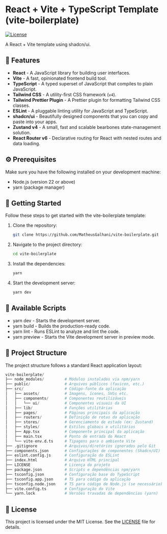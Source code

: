 # React + Vite + TypeScript Template (vite-boilerplate)

[![License](https://img.shields.io/badge/license-MIT-blue.svg)](https://github.com/MatheusGalhani/vite-boilerplate/blob/main/LICENSE)

A React + Vite template using shadcn/ui.

## 🎉 Features

- **React** - A JavaScript library for building user interfaces.
- **Vite** - A fast, opinionated frontend build tool.
- **TypeScript** - A typed superset of JavaScript that compiles to plain JavaScript.
- **Tailwind CSS** - A utility-first CSS framework (`v4`).
- **Tailwind Prettier Plugin** - A Prettier plugin for formatting Tailwind CSS classes.
- **ESLint** - A pluggable linting utility for JavaScript and TypeScript.
- **shadcn/ui** - Beautifully designed components that you can copy and paste into your apps.
- **Zustand v4** - A small, fast and scalable bearbones state-management solution.
- **React Router v6** - Declarative routing for React with nested routes and data loading.


## ⚙️ Prerequisites

Make sure you have the following installed on your development machine:

- Node.js (version 22 or above)
- yarn (package manager)

## 🚀 Getting Started

Follow these steps to get started with the vite-boilerplate template:

1. Clone the repository:

   ```bash
   git clone https://github.com/MatheusGalhani/vite-boilerplate.git
   ```

2. Navigate to the project directory:

   ```bash
   cd vite-boilerplate
   ```

3. Install the dependencies:

   ```bash
   yarn
   ```

4. Start the development server:

   ```bash
   yarn dev
   ```

## 📜 Available Scripts

- yarn dev - Starts the development server.
- yarn build - Builds the production-ready code.
- yarn lint - Runs ESLint to analyze and lint the code.
- yarn preview - Starts the Vite development server in preview mode.

## 📂 Project Structure

The project structure follows a standard React application layout:

```python
vite-boilerplate/
├── node_modules/         # Módulos instalados via npm/yarn
├── public/               # Arquivos públicos (favicon, etc.)
├── src/                  # Código-fonte da aplicação
│   ├── assets/           # Imagens, ícones, SVGs etc.
│   ├── components/       # Componentes reutilizáveis
│   │   └── ui/           # Componentes visuais da UI
│   ├── lib/              # Funções utilitárias
│   ├── pages/            # Páginas principais da aplicação
│   ├── routers/          # Definição de rotas da aplicação
│   ├── stores/           # Gerenciamento de estado (ex: Zustand)
│   ├── styles/           # Estilos globais e utilitários
│   ├── App.tsx           # Componente principal da aplicação
│   ├── main.tsx          # Ponto de entrada do React
│   └── vite-env.d.ts     # Tipagens para o ambiente Vite
├── .gitignore            # Arquivos/diretórios ignorados pelo Git
├── components.json       # Configurações de componentes (Shadcn/UI)
├── eslint.config.js      # Configuração do ESLint
├── index.html            # Arquivo HTML principal
├── LICENSE               # Licença do projeto
├── package.json          # Scripts e dependências npm/yarn
├── tsconfig.json         # Configuração base do TypeScript
├── tsconfig.app.json     # TS para código da aplicação
├── tsconfig.node.json    # TS para código de Node.js (se necessário)
├── vite.config.ts        # Configuração do Vite
└── yarn.lock             # Versões travadas de dependências (yarn)
```

## 📄 License

This project is licensed under the MIT License. See the [LICENSE](https://choosealicense.com/licenses/mit/) file for details.
